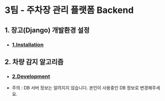 # 3팀 - 주차장 관리 플랫폼 Backend
## 1. 장고(Django) 개발환경 설정
* ### [1.Installation](./1.%20Installation/)

## 2. 차량 감지 알고리즘
* ### [2.Development](./2.%20Development/)
* 주의 : DB 서버 정보는 알려지지 않습니다. 본인이 사용중인 DB 정보로 변경해주세요.